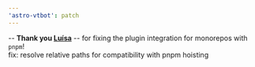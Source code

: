 ```yaml
---
'astro-vtbot': patch
---
```


-- **Thank you [Luísa](https://github.com/luisaverza)** -- for fixing the plugin integration for monorepos with `pnpm`!\
fix: resolve relative paths for compatibility with pnpm hoisting
